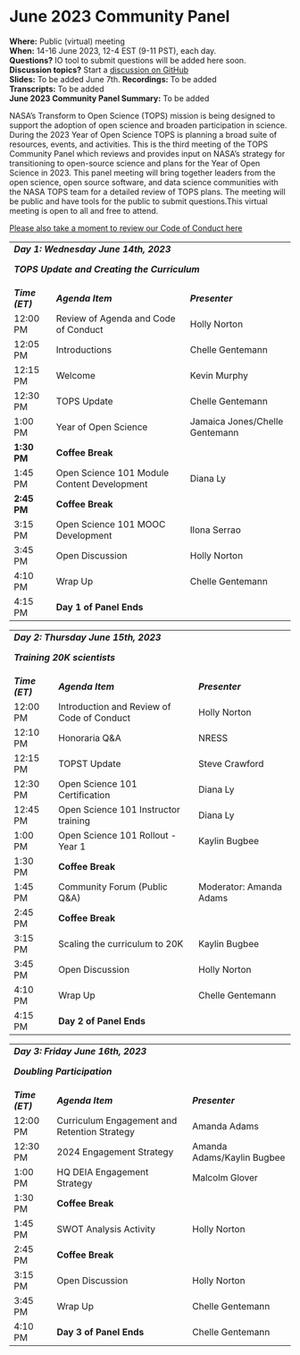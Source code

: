 # June 2023 Community Panel

**Where:** Public (virtual) meeting  
**When:** 14-16 June 2023, 12-4 EST (9-11 PST), each day.  
**Questions?** IO tool to submit questions will be added here soon.  
**Discussion topics?** Start a [discussion on GitHub](https://github.com/nasa/Transform-to-Open-Science/discussions)  
**Slides:** To be added June 7th. 
**Recordings:** To be added  
**Transcripts:** To be added  
**June 2023 Community Panel Summary:** To be added

NASA’s Transform to Open Science (TOPS) mission is being designed to support the adoption of open science and broaden participation in science. During the 2023 Year of Open Science TOPS is planning a broad suite of resources, events, and activities. This is the third meeting of the TOPS Community Panel which reviews and provides input on NASA’s strategy for transitioning to open-source science and plans for the Year of Open Science in 2023. This panel meeting will bring together leaders from the open science, open source software, and data science communities with the NASA TOPS team for a detailed review of TOPS plans. The meeting will be public and have tools for the public to submit questions.This virtual meeting is open to all and free to attend.

[Please also take a moment to review our Code of Conduct here](../../../CODE_OF_CONDUCT.md)


  <!-----

Yay, no errors, warnings, or alerts!

Conversion time: 0.755 seconds.


Using this Markdown file:

1. Paste this output into your source file.
2. See the notes and action items below regarding this conversion run.
3. Check the rendered output (headings, lists, code blocks, tables) for proper
   formatting and use a linkchecker before you publish this page.

Conversion notes:

* Docs to Markdown version 1.0β34
* Tue Jun 06 2023 17:28:57 GMT-0700 (PDT)
* Source doc: Untitled document
* Tables are currently converted to HTML tables.
----->



<table>
  <tr>
   <td colspan="3" ><strong><em>Day 1: Wednesday June 14th, 2023</em></strong>
<p>
<strong><em>TOPS Update and Creating the Curriculum</em></strong>
   </td>
  </tr>
  <tr>
   <td><strong><em>Time (ET)</em></strong>
   </td>
   <td><strong><em>Agenda Item</em></strong>
   </td>
   <td><strong><em>Presenter</em></strong>
   </td>
  </tr>
  <tr>
   <td>12:00 PM
   </td>
   <td>Review of Agenda and Code of Conduct
   </td>
   <td>Holly Norton
   </td>
  </tr>
  <tr>
   <td>12:05 PM
   </td>
   <td>Introductions
   </td>
   <td>Chelle Gentemann
   </td>
  </tr>
  <tr>
   <td>12:15 PM
   </td>
   <td>Welcome
   </td>
   <td>Kevin Murphy
   </td>
  </tr>
  <tr>
   <td>12:30 PM
   </td>
   <td>TOPS Update
   </td>
   <td>Chelle Gentemann
   </td>
  </tr>
  <tr>
   <td>1:00 PM
   </td>
   <td>Year of Open Science
   </td>
   <td>Jamaica Jones/Chelle Gentemann
   </td>
  </tr>
  <tr>
   <td><strong>1:30 PM</strong>
   </td>
   <td><strong>Coffee Break</strong>
   </td>
   <td>
   </td>
  </tr>
  <tr>
   <td>1:45 PM
   </td>
   <td>Open Science 101 Module Content Development
   </td>
   <td>Diana Ly
   </td>
  </tr>
  <tr>
   <td><strong>2:45 PM</strong>
   </td>
   <td><strong>Coffee Break</strong>
   </td>
   <td>
   </td>
  </tr>
  <tr>
   <td>3:15 PM
   </td>
   <td>Open Science 101 MOOC Development
   </td>
   <td>Ilona Serrao
   </td>
  </tr>
  <tr>
   <td>3:45 PM
   </td>
   <td>Open Discussion
   </td>
   <td>Holly Norton
   </td>
  </tr>
  <tr>
   <td>4:10 PM
   </td>
   <td>Wrap Up
   </td>
   <td>Chelle Gentemann
   </td>
  </tr>
  <tr>
   <td>4:15 PM
   </td>
   <td><strong>Day 1 of Panel Ends</strong>
   </td>
   <td>
   </td>
  </tr>
</table>



<table>
  <tr>
   <td colspan="3" ><strong><em>Day 2: Thursday June 15th, 2023</em></strong>
<p>
<strong><em>Training 20K scientists</em></strong>
   </td>
  </tr>
  <tr>
   <td><strong><em>Time (ET)</em></strong>
   </td>
   <td><strong><em>Agenda Item</em></strong>
   </td>
   <td><strong><em>Presenter</em></strong>
   </td>
  </tr>
  <tr>
   <td>12:00 PM
   </td>
   <td>Introduction and Review of Code of Conduct
   </td>
   <td>Holly Norton
   </td>
  </tr>
  <tr>
   <td>12:10 PM
   </td>
   <td>Honoraria Q&A
   </td>
   <td>NRESS
   </td>
  </tr>
  <tr>
   <td>12:15 PM
   </td>
   <td>TOPST Update
   </td>
   <td>Steve Crawford
   </td>
  </tr>
  <tr>
   <td>12:30 PM
   </td>
   <td>Open Science 101 Certification
   </td>
   <td>Diana Ly
   </td>
  </tr>
  <tr>
   <td>12:45 PM
   </td>
   <td>Open Science 101 Instructor training
   </td>
   <td>Diana Ly
   </td>
  </tr>
  <tr>
   <td>1:00 PM
   </td>
   <td>Open Science 101 Rollout - Year 1
   </td>
   <td>Kaylin Bugbee
   </td>
  </tr>
  <tr>
   <td>1:30 PM
   </td>
   <td><strong>Coffee Break</strong>
   </td>
   <td>
   </td>
  </tr>
  <tr>
   <td>1:45 PM
   </td>
   <td>Community Forum (Public Q&A)
   </td>
   <td>Moderator: Amanda Adams
   </td>
  </tr>
  <tr>
   <td>2:45 PM
   </td>
   <td><strong>Coffee Break</strong>
   </td>
   <td>
   </td>
  </tr>
  <tr>
   <td>3:15 PM
   </td>
   <td>Scaling the curriculum to 20K
   </td>
   <td>Kaylin Bugbee
   </td>
  </tr>
  <tr>
   <td>3:45 PM
   </td>
   <td>Open Discussion
   </td>
   <td>Holly Norton
   </td>
  </tr>
  <tr>
   <td>4:10 PM
   </td>
   <td>Wrap Up
   </td>
   <td>Chelle Gentemann
   </td>
  </tr>
  <tr>
   <td>4:15 PM
   </td>
   <td><strong>Day 2 of Panel Ends</strong>
   </td>
   <td>
   </td>
  </tr>
</table>



<table>
  <tr>
   <td colspan="3" ><strong><em>Day 3: Friday June 16th, 2023</em></strong>
<p>
<strong><em>Doubling Participation</em></strong>
   </td>
  </tr>
  <tr>
   <td><strong><em>Time (ET)</em></strong>
   </td>
   <td><strong><em>Agenda Item</em></strong>
   </td>
   <td><strong><em>Presenter</em></strong>
   </td>
  </tr>
  <tr>
   <td>12:00 PM
   </td>
   <td>Curriculum Engagement and Retention Strategy
   </td>
   <td>Amanda Adams
   </td>
  </tr>
  <tr>
   <td>12:30 PM
   </td>
   <td>2024 Engagement Strategy
   </td>
   <td>Amanda Adams/Kaylin Bugbee
   </td>
  </tr>
  <tr>
   <td>1:00 PM
   </td>
   <td>HQ DEIA Engagement Strategy
   </td>
   <td>Malcolm Glover
   </td>
  </tr>
  <tr>
   <td>1:30 PM
   </td>
   <td><strong>Coffee Break</strong>
   </td>
   <td>
   </td>
  </tr>
  <tr>
   <td>1:45 PM
   </td>
   <td>SWOT Analysis Activity
   </td>
   <td>Holly Norton
   </td>
  </tr>
  <tr>
   <td>2:45 PM
   </td>
   <td><strong>Coffee Break</strong>
   </td>
   <td>
   </td>
  </tr>
  <tr>
   <td>3:15 PM
   </td>
   <td>Open Discussion
   </td>
   <td>Holly Norton
   </td>
  </tr>
  <tr>
   <td>3:45 PM
   </td>
   <td>Wrap Up
   </td>
   <td>Chelle Gentemann
   </td>
  </tr>
  <tr>
   <td>4:10 PM
   </td>
   <td><strong>Day 3 of Panel Ends</strong>
   </td>
   <td>Chelle Gentemann
   </td>
  </tr>
</table>


 
